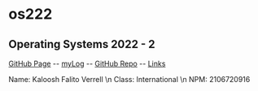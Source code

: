 # os222
## Operating Systems 2022 - 2

[GitHub Page](https://kalooshfv.github.io/os222/) -- 
[myLog](https://kalooshfv.github.io/os222/TXT/mylog.txt) -- 
[GitHub Repo](https://github.com/kalooshfv/os222) -- 
[Links](https://kalooshfv.github.io/os222/LINKS/)

Name: Kaloosh Falito Verrell \n
Class: International \n
NPM: 2106720916
